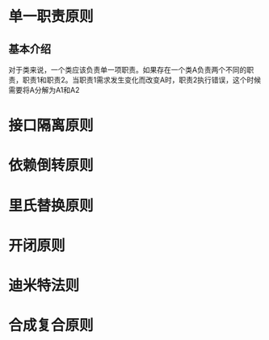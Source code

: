 # 单一职责原则

## 基本介绍

对于类来说，一个类应该负责单一项职责。如果存在一个类A负责两个不同的职责，职责1和职责2。当职责1需求发生变化而改变A时，职责2执行错误，这个时候需要将A分解为A1和A2

# 接口隔离原则

# 依赖倒转原则

# 里氏替换原则

# 开闭原则

# 迪米特法则

# 合成复合原则



